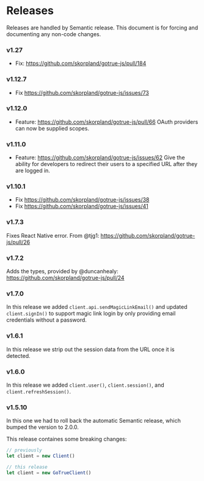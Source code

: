 # Releases

Releases are handled by Semantic release. This document is for forcing and documenting any non-code changes.

### v1.27 

- Fix: https://github.com/skorpland/gotrue-js/pull/184

### v1.12.7

- Fix https://github.com/skorpland/gotrue-js/issues/73

### v1.12.0

- Feature: https://github.com/skorpland/gotrue-js/pull/66 OAuth providers can now be supplied scopes.

### v1.11.0

- Feature: https://github.com/skorpland/gotrue-js/issues/62 Give the ability for developers to redirect their users to a specified URL after they are logged in.

### v1.10.1

- Fix https://github.com/skorpland/gotrue-js/issues/38
- Fix https://github.com/skorpland/gotrue-js/issues/41

### v1.7.3

Fixes React Native error. From @tjg1: https://github.com/skorpland/gotrue-js/pull/26

### v1.7.2

Adds the types, provided by @duncanhealy: https://github.com/skorpland/gotrue-js/pull/24

### v1.7.0

In this release we added `client.api.sendMagicLinkEmail()` and updated `client.signIn()` to support magic link login by only providing email credentials without a password.

### v1.6.1

In this release we strip out the session data from the URL once it is detected.

### v1.6.0

In this release we added `client.user()`, `client.session()`, and `client.refreshSession()`.

### v1.5.10

In this one we had to roll back the automatic Semantic release, which bumped the version to 2.0.0.

This release containes some breaking changes:

```js
// previously
let client = new Client()

// this release
let client = new GoTrueClient()
```
